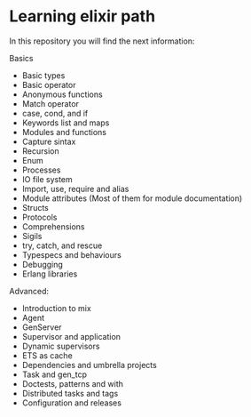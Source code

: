 # Learning elixir path
In this repository you will find the next information:

Basics 
- Basic types
- Basic operator
- Anonymous functions
- Match operator
- case, cond, and if
- Keywords list and maps
- Modules and functions
- Capture sintax
- Recursion
- Enum
- Processes
- IO file system
- Import, use, require and alias
- Module attributes (Most of them for module documentation)
- Structs
- Protocols
- Comprehensions
- Sigils
- try, catch, and rescue
- Typespecs and behaviours
- Debugging
- Erlang libraries

Advanced:

- Introduction to mix
- Agent
- GenServer
- Supervisor and application
- Dynamic supervisors
- ETS as cache
- Dependencies and umbrella projects
- Task and gen_tcp
- Doctests, patterns and with
- Distributed tasks and tags
- Configuration and releases